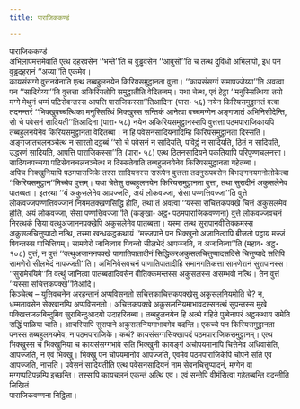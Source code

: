 ```yaml
---
title: पाराजिककण्डं

---
```

पाराजिककण्डं  
अभिलापमत्तमेवाति एत्थ दहरवसेन ‘‘भन्ते’’ति च वुड्ढवसेन ‘‘आवुसो’’ति च तत्थ दुविधो अभिलापो, इध पन वुड्ढदहरानं ‘‘अय्या’’ति एकमेव।  
कायसंसग्गे वुत्तनयेनाति एत्थ तब्बहुलनयेन किरियसमुट्ठानता वुत्ता। ‘‘कायसंसग्गं समापज्जेय्या’’ति अवत्वा पन ‘‘सादियेय्या’’ति वुत्तत्ता अकिरियतोपि समुट्ठातीति वेदितब्बम्। यथा चेत्थ, एवं हेट्ठा ‘‘मनुस्सित्थिया तयो मग्गे मेथुनं धम्मं पटिसेवन्तस्स आपत्ति पाराजिकस्सा’’तिआदिना (पारा॰ ५६) नयेन किरियसमुट्ठानतं वत्वा तदनन्तरं ‘‘भिक्खुपच्चत्थिका मनुस्सित्थिं भिक्खुस्स सन्तिकं आनेत्वा वच्चमग्गेन अङ्गजातं अभिनिसीदेन्ति, सो चे पवेसनं सादियती’’तिआदिना (पारा॰ ५८) नयेन अकिरियसमुट्ठानस्सपि वुत्तत्ता पठमपाराजिकायपि तब्बहुलनयेनेव किरियसमुट्ठानता वेदितब्बा। न हि पवेसनसादियनादिम्हि किरियसमुट्ठानता दिस्सति।  
अङ्गजातचलनञ्चेत्थ न सारतो दट्ठब्बं ‘‘सो चे पवेसनं न सादियति, पविट्ठं न सादियति, ठितं न सादियति, उद्धरणं सादियति, आपत्ति पाराजिकस्सा’’ति (पारा॰ ५८) एत्थ ठितनसादियने पकतियापि परिपुण्णचलनत्ता। सादियनपच्चया पटिसेवनचलनञ्चेत्थ न दिस्सतेवाति तब्बहुलनयेनेव किरियसमुट्ठानता गहेतब्बा।  
अपिच भिक्खुनियापि पठमपाराजिके तस्स सादियनस्स सरूपेन वुत्तत्ता तदनुरूपवसेन विभङ्गनयमनोलोकेत्वा ‘‘किरियसमुट्ठान’’मिच्चेव वुत्तम्। यथा चेतेसु तब्बहुलनयेन किरियसमुट्ठानता वुत्ता, तथा सुरादीनं अकुसलेनेव पातब्बता। इतरथा ‘‘यं अकुसलेनेव आपज्जति, अयं लोकवज्जा, सेसा पण्णत्तिवज्जा’’ति वुत्ते लोकवज्जपण्णत्तिवज्जानं नियमलक्खणसिद्धि होति, तथा तं अवत्वा ‘‘यस्सा सचित्तकपक्खे चित्तं अकुसलमेव होति, अयं लोकवज्जा, सेसा पण्णत्तिवज्जा’’ति (कङ्खा॰ अट्ठ॰ पठमपाराजिकवण्णना) वुत्ते लोकवज्जवचनं निरत्थकं सिया वत्थुअजाननपक्खेपि अकुसलेनेव पातब्बत्ता। यस्मा तत्थ सुरापानवीतिक्कमस्स अकुसलचित्तुप्पादो नत्थि, तस्मा खन्धकट्ठकथायं ‘‘मज्जपाने पन भिक्खुनो अजानित्वापि बीजतो पट्ठाय मज्जं पिवन्तस्स पाचित्तियम्। सामणेरो जानित्वाव पिवन्तो सीलभेदं आपज्जति, न अजानित्वा’’ति (महाव॰ अट्ठ॰ १०८) वुत्तं, न वुत्तं ‘‘वत्थुअजाननपक्खे पाणातिपातादीनं सिद्धिकरअकुसलचित्तुप्पादसदिसे चित्तुप्पादे सतिपि सामणेरो सीलभेदं नापज्जती’’ति। अभिनिवेसवचनं पाणातिपातादीहि समानगतिकत्ता सामणेरानं सुरापानस्स। ‘‘सुरामेरयिमे’’ति वत्थुं जानित्वा पातब्बतादिवसेन वीतिक्कमन्तस्स अकुसलस्स असम्भवो नत्थि। तेन वुत्तं ‘‘यस्सा सचित्तकपक्खे’’तिआदि।  
किञ्चेत्थ – युत्तिवचनेन अरहन्तानं अप्पविसनतो सचित्तकाचित्तकपक्खेसु अकुसलनियमोति चे? न, धम्मतावसेन सेक्खानम्पि अप्पविसनतो। अचित्तकपक्खे अकुसलनियमाभावदस्सनत्थं सुपन्तस्स मुखे पक्खित्तजलबिन्दुमिव सुराबिन्दुआदयो उदाहरितब्बा। तब्बहुलनयेन हि अत्थे गहिते पुब्बेनापरं अट्ठकथाय समेति सद्धिं पाळिया चाति। आचरियापि सुरापाने अकुसलनियमाभावमेव वदन्ति। एकच्चे पन किरियसमुट्ठानता पनस्स तब्बहुलनयमेव, न पठमपाराजिके। कथं? कायसंसग्गसिक्खापदं पठमपाराजिकसमुट्ठानम्। एत्थ भिक्खुस्स च भिक्खुनिया च कायसंसग्गभावे सति भिक्खुनी कायङ्गं अचोपयमानापि चित्तेनेव अधिवासेति, आपज्जति, न एवं भिक्खु। भिक्खु पन चोपयमानोव आपज्जति, एवमेव पठमपाराजिकेपि चोपने सति एव आपज्जति, नासति। पवेसनं सादियतीति एत्थ पवेसनसादियनं नाम सेवनचित्तुप्पादनं, मग्गेन वा मग्गप्पटिपन्नम्पि इच्छन्ति। तस्सापि कायचलनं एकन्तं अत्थि एव। एवं सन्तेपि वीमंसित्वा गहेतब्बन्ति वदन्तीति लिखितं  
पाराजिकवण्णना निट्ठिता।  
